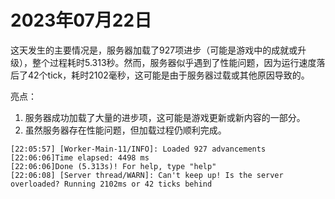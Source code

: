 # 2023年07月22日
这天发生的主要情况是，服务器加载了927项进步（可能是游戏中的成就或升级），整个过程耗时5.313秒。然而，服务器似乎遇到了性能问题，因为运行速度落后了42个tick，耗时2102毫秒，这可能是由于服务器过载或其他原因导致的。

亮点：
1. 服务器成功加载了大量的进步项，这可能是游戏更新或新内容的一部分。
2. 虽然服务器存在性能问题，但加载过程仍顺利完成。
```
[22:05:57] [Worker-Main-11/INFO]: Loaded 927 advancements
[22:06:06]Time elapsed: 4498 ms
[22:06:06]Done (5.313s)! For help, type "help"
[22:06:08] [Server thread/WARN]: Can't keep up! Is the server overloaded? Running 2102ms or 42 ticks behind
```

